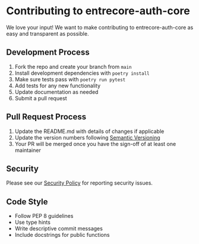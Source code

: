 # Contributing to entrecore-auth-core

We love your input! We want to make contributing to entrecore-auth-core as easy and transparent as possible.

## Development Process

1. Fork the repo and create your branch from `main`
2. Install development dependencies with `poetry install`
3. Make sure tests pass with `poetry run pytest`
4. Add tests for any new functionality
5. Update documentation as needed
6. Submit a pull request

## Pull Request Process

1. Update the README.md with details of changes if applicable
2. Update the version numbers following [Semantic Versioning](https://semver.org/)
3. Your PR will be merged once you have the sign-off of at least one maintainer

## Security

Please see our [Security Policy](SECURITY.md) for reporting security issues.

## Code Style

- Follow PEP 8 guidelines
- Use type hints
- Write descriptive commit messages
- Include docstrings for public functions 